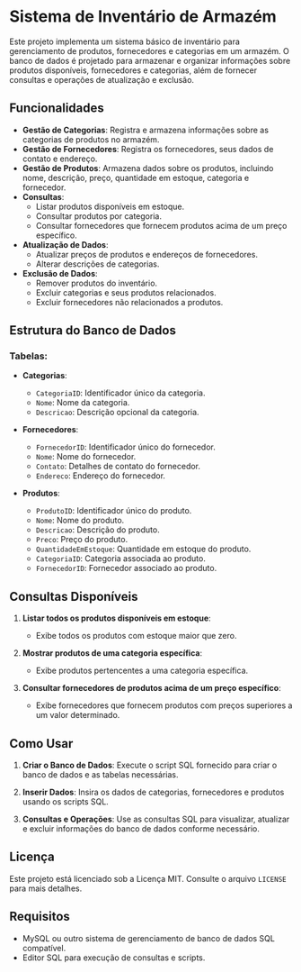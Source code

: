 # Sistema de Inventário de Armazém

Este projeto implementa um sistema básico de inventário para gerenciamento de produtos, fornecedores e categorias em um armazém. O banco de dados é projetado para armazenar e organizar informações sobre produtos disponíveis, fornecedores e categorias, além de fornecer consultas e operações de atualização e exclusão.

## Funcionalidades

- **Gestão de Categorias**: Registra e armazena informações sobre as categorias de produtos no armazém.
- **Gestão de Fornecedores**: Registra os fornecedores, seus dados de contato e endereço.
- **Gestão de Produtos**: Armazena dados sobre os produtos, incluindo nome, descrição, preço, quantidade em estoque, categoria e fornecedor.
- **Consultas**:
  - Listar produtos disponíveis em estoque.
  - Consultar produtos por categoria.
  - Consultar fornecedores que fornecem produtos acima de um preço específico.
- **Atualização de Dados**:
  - Atualizar preços de produtos e endereços de fornecedores.
  - Alterar descrições de categorias.
- **Exclusão de Dados**:
  - Remover produtos do inventário.
  - Excluir categorias e seus produtos relacionados.
  - Excluir fornecedores não relacionados a produtos.

## Estrutura do Banco de Dados

### Tabelas:

- **Categorias**:
  - `CategoriaID`: Identificador único da categoria.
  - `Nome`: Nome da categoria.
  - `Descricao`: Descrição opcional da categoria.

- **Fornecedores**:
  - `FornecedorID`: Identificador único do fornecedor.
  - `Nome`: Nome do fornecedor.
  - `Contato`: Detalhes de contato do fornecedor.
  - `Endereco`: Endereço do fornecedor.

- **Produtos**:
  - `ProdutoID`: Identificador único do produto.
  - `Nome`: Nome do produto.
  - `Descricao`: Descrição do produto.
  - `Preco`: Preço do produto.
  - `QuantidadeEmEstoque`: Quantidade em estoque do produto.
  - `CategoriaID`: Categoria associada ao produto.
  - `FornecedorID`: Fornecedor associado ao produto.

## Consultas Disponíveis

1. **Listar todos os produtos disponíveis em estoque**:
   - Exibe todos os produtos com estoque maior que zero.

2. **Mostrar produtos de uma categoria específica**:
   - Exibe produtos pertencentes a uma categoria específica.

3. **Consultar fornecedores de produtos acima de um preço específico**:
   - Exibe fornecedores que fornecem produtos com preços superiores a um valor determinado.

## Como Usar

1. **Criar o Banco de Dados**:
   Execute o script SQL fornecido para criar o banco de dados e as tabelas necessárias.

2. **Inserir Dados**:
   Insira os dados de categorias, fornecedores e produtos usando os scripts SQL.

3. **Consultas e Operações**:
   Use as consultas SQL para visualizar, atualizar e excluir informações do banco de dados conforme necessário.

## Licença

Este projeto está licenciado sob a Licença MIT. Consulte o arquivo `LICENSE` para mais detalhes.

## Requisitos

- MySQL ou outro sistema de gerenciamento de banco de dados SQL compatível.
- Editor SQL para execução de consultas e scripts.
